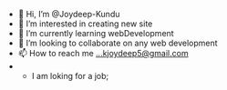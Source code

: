 - 👋 Hi, I’m @Joydeep-Kundu
- 👀 I’m interested in creating new site
- 🌱 I’m currently learning webDevelopment
- 💞️ I’m looking to collaborate on any web development
- 📫 How to reach me ...kjoydeep5@gmail.com
- * I am loking for a job;

<!---
Joydeep-Kundu/Joydeep-Kundu is a ✨ special ✨ repository because its `README.md` (this file) appears on your GitHub profile.
You can click the Preview link to take a look at your changes.
--->
